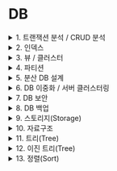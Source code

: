 <link rel="stylesheet" href="../style.css">

# DB

<details>
<summary>1. 트랜잭션 분석 / CRUD 분석</summary>

<br/>

### 1) 트랜잭션 (Transaction)

> **개념** : (DB 상태 변환시키는) 하나의 논리적 기능을 수행하기 위한 작업 단위 / 한번에 수행되어야 할 일련의 연산(데이터 처리 연산, CRUD) 집합
>
> **쓰임**
> - (DB 시스템에서) 병행 제어 및 회복 작업 시 처리되는 작업의 논리적 단위
> - (사용자가 시스템에 대한 서비스 요구 시) 시스템이 응답하기 위한 상태 변환 과정의 작업 단위

<br/>

> 💡 **물리 DB 설계하려면 ?**
>
> DB에 어떤 트랜잭션이 얼마나 자주 발생하는지 분석 => 그에 따라 트랜잭션 처리 방법 or DB 구조 설계

<br/>

### 2) 트랜잭션의 특성 (ACID)

> - **Atomicity (원자성)** : 트랜잭션 연산은 DB에 모두 반영되도록 완료(Commit)되든지, 전혀 반영되지 않도록 복구(Rollback) 되어야 함
>
> - **Consistency (일관성)** : 트랜잭션이 실행 성공하면, 일관성 있는 DB 상태로 변환함
>
> - **Isolation (독립성, 격리성, 순차성)** : 둘 이상의 트랜잭션이 병행 실행되는 경우, 어느 하나의 트랜잭션 실행 중 다른 트랜잭션 연산이 끼어들 수 X
>
> - **Durability (영속성, 지속성)** : 성공적으로 완료된 트랜잭션 결과는 (시스템이 고장나더라도) 영구 반영되어야 함

<br/>

### 3) CRUD 분석

> **개념** : 프로세스 - 테이블 간 **CRUD 매트릭스** 만들어서 **트랜잭션을 분석**하는 것
>
> **장점** : CRUD 분석을 통해 트랜잭션 몰리는 테이블 파악 가능 => 디스크 구성 시 유용하게 활용 가능

<br/>

> 💡 **CRUD 매트릭스**
> - 행(row)에는 프로세스 / 열(column)에는 테이블 => 프로세스가 테이블에 발생시키는 변화 표시 => 프로세스 - 데이터 간 관계 분석표
> - 트랜잭션이 테이블에 수행하는 작업 검증
> - 각 셀에는 C, R, U, D 들어감 (복수의 변화를 줄 때, 우선순위 : C > D > U > R)
>    - ex) '주문 변경' 프로세스는 R -> U 순으로 실행되지만, 표시 = U, R
> - 매트릭스 완성 => 아무것도 적히지 않은 행/열, C나 R 없는 열 확인 => 불필요/누락된 테이블/프로세스 찾는다.
> ![CRUD 매트릭스](./img/crud_matrix.jpeg)

<br/>

### 4) 트랜잭션 분석

> **목적** : **CRUD 매트릭스 기반**으로, 테이블에 발생하는 트랜잭션 양 분석 => 테이블에 저장되는 데이터 양 유추 => **DB 용량 산정 및 구조 최적화**
>
> **특징**
> - 업무 개발 담당자가 수행
> - 프로세스가 과도하게 접근하는 테이블 확인 가능 => 집중 접근 테이블을 여러 디스크에 분산 배치 => 디스크 입/출력 향상을 통한 성능 향상
>
> **트랜잭션 분석서**
> - 단위 프로세스, CRUD 매트릭스 이용하여 작성
> - 구성요소
>    - 단위 프로세스, CRUD 연산
>    - 테이블명, 컬럼명
>    - 테이블 참조 횟수, 트랜잭션 수, 발생 주기 등
>
> ![트랜잭션 분석서](./img/transaction_analyze.jpeg)

<br/>

</details>



<details>
<summary>2. 인덱스</summary>

<br/>

### 1) 인덱스 (Index)

> **개념** : 데이터 **레코드(튜플)를 빠르게 접근**하기 위해 <키 값, 포인터> 쌍으로 구성되는 데이터 구조
>
> **특징**
> - 레코드가 저장된 물리적 구조에 접근하는 방법 제공
> - 파일 레코드에 빠르게 액세스 가능
> - 레코드 삽입/삭제가 수시로 일어나는 경우, 인덱스 개수를 최소로 하는 게 효율적

<br/>

### 2) 인덱스 종류

> 💡 인덱스를 구성하는 구조 or 특징에 따라 분류

> - **트리 기반 인덱스** : 인덱스 저장하는 블록들이 트리 구조
> - **비트맵 인덱스** : 인덱스 컬럼의 데이터 -> Bit 값(0 or 1)으로 변환하여 인덱스 키로 사용
> - **함수 기반 인덱스** : 컬럼 값 대신 컬럼에 특정 함수(function)나 수식(expression) 적용하여 산출된 값 사용
> - **비트맵 조인 인덱스** : 다수의 조인된 객체로 구성된 인덱스
> - **도메인 인덱스** : 개발자가 필요한 인덱스 직접 만들어 사용

<br/>

### 3) 클러스터드/넌클러스터드 인덱스

> - **클러스터드 인덱스(Clustered Index)**
>    - 인덱스 키의 순서에 따라 데이터 정렬되어 저장ed
>    - 실제 데이터가 순서대로 저장 => 인덱스 검색 안해도 원하는 데이터 빠르게 찾을 수 O
>    - but, 데이터 삽입/삭제 시, 순서 유지를 위해 데이터 재정렬 필요
>
> - **넌클러스터드 인덱스(Non-Clustered Index)**
>    - 인덱스의 키 값만 정렬, 실제 데이터는 정렬 X
>    - 인덱스 검색하여 실제 데이터 위치 확인 필요 => 검색 속도 떨어짐
>    - but, 데이터 삽입/삭제 시, 재정렬 필요 없어 속도 빠름

<br/>

</details>



<details>
<summary>3. 뷰 / 클러스터</summary>

<br/>

### 1) 뷰 (View)

> **개념** : 하나 이상의 기본 테이블로부터 유도된, 이름을 가지는 **가상 테이블**
>
> **목적** : 사용자에게 접근 허용된 자료만 제한적으로 보여주기 위해
>
> **특징**
> - 저장장치 내에 물리적으로 존재 X, 사용자에게 있는 것처럼 간주됨
> - 정의 CREATE / 제거 DROP
> - (뷰를 통해서만 데이터에 접근하게 하면) 뷰에 나타나지 않는 데이터를 안전하게 보호하는 효율적인 기법
> - 뷰가 정의된 기본 테이블이나 뷰 삭제 시, 그를 기초로 정의된 다른 뷰도 자동 삭제

<br/>

### 2) 뷰의 장/단점

> **장점**
> - 논리적 데이터 독립성 제공
> - (동일 데이터에 대해) 동시에 여러 사용자의 상이한 응용 or 요구 지원
> - 사용자의 데이터 관리를 간단하게 해줌
> - 접근 제어를 통한 자동 보안 제공
>
> **단점**
> - 독립적인 인덱스 가질 수 X
> - 뷰 정의 변경 불가
> - (뷰로 구성된 내용에 대한) 삽입/삭제/갱신 연산에 제약

<br/>

### 3) 클러스터(Cluster)

> **개념** : 동일 성격의 데이터를 동일한 데이터 블록에 저장하는 물리적 저장 방법
>
> **목적** : 데이터 저장 시, 데이터 액세스 효율을 향상시키기 위해
>
> **특징**
> - 데이터 조회 속도 향상 <-> 입력/수정/삭제 성능 저하
> - 데이터 분포도가 넓을 수록 유리
> - 데이터 분포도 넓은 테이블을 클러스터링 하면 => 저장 공간 절약 가능
> - 단일 / 다중
>    - 처리 범위가 넓은 경우 => **단일 테이블 클러스터링**
>    - 조인 많이 발생하는 경우 => **다중 테이블 클러스터링**

<br/>

> 💡 **분포도, 선택성(Selectivity)**
>
> = (조건에 맞는 레코드 수 / 전체 레코드 수) * 100
>
> '조건에 맞는 레코드 수' 적을수록 => 분포도 높다(넓다)

<br/>

</details>



<details>
<summary>4. 파티션</summary>

<br/>

### 1) 파티션(Partition)

> **개념** : 대용량 테이블 or 인덱스를 작은 논리적 단위인 파티션으로 나누는 것
>
> - 데이터 처리 => 테이블 단위
> - 데이터 저장 => 파티션 별

<br/>

### 2) 파티션의 장/단점

> **장점**
> - 데이터 접근 시, 액세스 범위 줄여 => 쿼리 성능 향상
> - 데이터 분산 저장 => 디스크 성능 향상
> - 파티션 별로 백업 및 복구 수행 => 속도 빠름
> - 시스템 장애 시, 데이터 손상 최소화
> - 데이터 가용성 향상
> - 파티션 단위로 입/출력 분산 가능
>
> **단점**
> - 하나의 테이블을 세분화해 관리 => 세심한 관리 필요
> - 테이블 간 조인 비용 증가
> - 용량 작은 테이블에 파티셔닝 시 => 오히려 성능 저하

<br/>

### 3) 파티션 종류

> 💡 물리 데이터 저장소의 파티션 설계에서 사용됨

> - **범위 분할 (Range Partitioning)**
>    - 지정한 열 값 기준으로 분할
>    - ex) 일별, 월별, 분기별
>
> - **해시 분할 (Hash Partitioning)**
>    - 지정한 열 값 기준으로 범위를 지정하여 분할
>    - 해시 함수 적용한 결과 값에 따라 데이터 분할
>    - (특정 파티션에 데이터 집중되는) 범위 분할의 단점 보완 => 데이터 고르게 분산 시 유용
>    - 특정 데이터 어디 있는 지 판단 불가
>    - 데이터가 고른 컬럼에 효과적 (ex. 고객번호, 주민번호)
>
> - **조합 분할 (Composite Partitioning)**
>    - 범위 분할 후 => 해시 분할
>    - 범위 분할한 파티션이 너무 커서 관리가 어려울 때 유용

<br/>

</details>



<details>
<summary>5. 분산 DB 설계</summary>

<br/>

### 1) DB 용량 설계

> **개념** : 데이터가 저장될 공간을 정의하는 것
>
> (테이블에 저장될) 데이터 양, 인덱스, 클러스터 등이 차지하는 공간 예측하여 반영해야 함
>
> **목적**
> - 용량을 정확히 산정 => 디스크 저장 공간 효과적으로 사용 & 확장성/가용성 높임
> - 디스크 특성 고려해 설계 => 디스크 입/출력 부하 분산 & 채널 병목 현상 최소화

<br/>

### 2) 분산 DB 설계

> **분산 DB**
>    - 논리적으로는 하나의 시스템에 속하지만, 물리적으로는(네트워크를 통해 연결된) 여러 사이트에 분산된 DB
>    - 데이터 처리/이용 많은 지역에 DB 위치시켜 => 데이터 처리가 가능한 한 해당 지역에서 해결되도록 함
>
> **분산 DB 설계 목적**
>    - 애플리케이션 or 사용자가 분산되어 저장된 데이터에 접근하게 하는 것

<br/>

### 3) 분산 DB 목표 - 투명성(위중한 병장)

> **위치 투명성(Location Transparency)**
>    - (액세스하려는 DB 실제 위치 알 필요 X) DB의 논리적 명칭만으로 액세스 가능
>
> **중복 투명성(Replication Transparency)**
>    - (동일 데이터가 여러 곳에 중복되어 있더라도) 사용자는 마치 하나의 데이터만 존재하는 것처럼 사용
>    - 시스템은 자동으로 여러 자료에 대한 작업 수행
>
> **병행 투명성(Concurrency Transparency)**
>    - (분산 DB 관련 여러 트랜잭션이 동시 실현되더라도) 그 트랜잭션의 결과는 영향 받지 X 
>
> **장애 투명성(Failure Transparency)**
>    - (트랜잭션, DBMS, 네트워크, 컴퓨터 장애에도 불구) 트랜잭션 정확하게 처리
>    - 특정 지역 장애 발생해도, 데이터 무결성 보장

<br/>

### 4) 분산 설계 방법

> - **테이블 위치 분산** : DB 테이블을 각기 다른 서버에 분산 배치
>
> - **분할(Fragmentation)** : 테이블 데이터를 분할하여 분산
>    - **분할 규칙** : 완전성(Completeness) / 재구성(Reconstruction) / 상호 중첩 배제(Disjointness)
>    - **주요 분할 방법**
>        - 수평 분할 : (특정 속성 값 기준) 행(row) 단위 분할
>        - 수직 분할 : 데이터 컬럼(속성) 단위 분할
>
> - **할당(Allocation)** : 동일한 분할을 여러 개 서버에 생성하는 분산 방법
>    - 중복 없는 할당
>    - 중복 있는 할당

<br/>

</details>



<details>
<summary>6. DB 이중화 / 서버 클러스터링</summary>

<br/>

### 1) DB 이중화 (Database Replication)

> **개념** : **동일한 DB 복제**하여 관리하는 것
>
> **목적** : 시스템 오류로 인한 DB 서비스 중단 or 물리적 손상 발생 => 복구 위해
>
> **장점**
>    - 애플리케이션을 여러 DB에서 분산 처리하므로 => DB 부하 줄일 수 있음
>    - 손쉽게 백업 서버 운영 가능

<br/>

> 💡 **(시스템 오류로 인한) DB 서비스 중단 막는 법**
>
> => DB 이중화 vs 서버 클러스터링 (차이점)
>
> - **DB 이중화** : 동일한 DB 복제
>    - 활동-대기(Active-Standby) 방법
>    - 활동-활동(Active-Active) 방법
> - **서버 클러스터링** : 두 대 이상의 서버를 하나의 서버처럼 운영
>    - 고가용성 클러스터링
>    - 병렬 처리 클러스터링

<br/>

### 2) DB 이중화의 분류 - 변경 내용의 전달 방식에 따라

> - **Eager 기법**
>    - 트랜잭션 수행 중 데이터 변경 발생 => 모든 DB에 즉시 전달, 변경 내용 즉시 적용
>
> - **Lazy 기법**
>    - 트랜잭션 수행 종료 => 변경 사실 새로운 트랜잭션에 작성 => 각 DB에 전달
>    - DB마다 새로운 트랜잭션 수행되는 걸로 간주

<br/>

### 3) DB 이중화 구성 방법

> - **활동-대기(Active-Standby) 방법**
>    - 한 DB가 활성 서비스 & 다른 DB는 대기 => 장애 발생 시, 자동으로 모든 서비스 대신 수행
>    - 구성 방법, 관리 쉬움 => 많은 기업에서 이용
>
> - **활동-활동(Active-Active) 방법**
>    - 두 개의 DB 서로 다른 서비스 제공 => 둘 중 하나 문제 발생 시 나머지 다른 DB가 서비스 제공
>    - 두 DB가 모두 일하니 처리율 높지만 / 구성 방법, 설정 복잡

<br/>

### 4) 클러스터링(Clustering)

> **개념** : 두 대 이상의 서버를 하나의 서버처럼 운영하는 기술
>
> **특징** : 서버 이중화 및 공유 스토리지 사용하여, **서버 고가용성** 제공
>
> **종류**
>    - **고가용성 클러스터링**
>        - 하나의 서버에 장애 발생 시 => 다른 서버(노드)가 받아 처리해 서비스 중단 방지
>        - 일반적으로 언급되는 클러스터링
>
>    - **병렬 처리 클러스터링**
>        - (전체 처리율 높이기 위해) 하나의 작업을 여러 개 서버에서 분산 처리

<br/>

### 5) RTO / RPO

> **RTO(Recovery Time Objective, 목표 복구 시간)**
>    - 비상/업무 중단 시점 ~ 복구되어 가동될 때까지 소요 시간
>    - 얼마나 빨리 복구되는지
>    - ex) 장애 발생 후, 6시간 내 복구 가능
>
> **RPO(Recovery Point Objective, 목표 복구 시점)**
>    - 비상/업무 중단 시점 ~ 데이터 복구 가능한 기준점
>    - 데이터가 얼마나 복구될 지
>    - ex) 지난 주 금요일에 백업시켜 둔 복원 시점으로 복구 가능

<br/>

</details>



<details>
<summary>7. DB 보안</summary>

<br/>

### 1) DB 보안

> **개념** : (DB 일부 or 전체에 대해) 권한 없는 사용자가 액세스하는 걸 금지하기 위한 기술

<br/>

### 2) 암호화(Encryption)

> **암호화**
> - 암호화(Encryption) : 평문 => 암호문
> - 복호화(Decryption) : 암호문 => 평문
>
> **암호화 기법**
> - **개인키 암호 방식(Private Key Encryption)**
> - **공개키 암호 방식(Public Key Encryption)**

<br/>

### 3) 접근통제

> **개념** : '데이터가 저장된 객체 <-> 이를 사용하려는 주체' 간 정보 흐름을 제한하는 것 (데이터 보호 방법)
>
> **접근통제 3요소**
> - 접근통제 정책
> - 접근통제 매커니즘
> - 접근통제 보안모델

<br/>

> 💡 **접근통제 기술**
>
> - **임의 접근통제 (DAC, Discretionary Access Control)**
>    - **사용자 신원에 따라** 접근 권한 부여
>    - **데이터 소유자가** 접근통제 권한을 지정/제어
>    - 객체를 생성한 사용자가 생성된 객체에 대한 모든 권한 부여받고, 다른 사용자에게 권한 허가할 수도 있음
>
> - **강제 접근통제 (MAC, Mandatory Access Control)**
>    - **주체와 객체의 등급 비교**하여 접근 권한 부여
>    - **시스템이** 접근통제 권한 지정
>    - DB 객체별로 보안 등급 부여 가능 / 사용자별로 인가 등급 부여 가능
>
> - **역할기반 접근통제 (RBAC, Role Based Access Control)**
>    - **사용자 역할**에 따라 접근 권한 부여
>    - **중앙관리자가** 접근통제 권한 지정
>    - 다중 프로그래밍 환경에 최적화된 방식
>    - 임의 접근통제, 강제 접근통제의 단점 보완

<br/>

### 4) 접근통제 정책

> **개념** : 어떤 주체가/언제/어디서/어떤 객체에게/어떤 행위에 대한 허용 여부를 정의하는 것
>
> **종류**
>
> - **신분 기반 정책** : 주체/그룹의 **신분**에 근거하여 객체 접근 제한
>    - IBP (Individual-Based Policy) : 최소 권한 정책 / 단일 주체에게 하나의 객체에 대한 허가 부여
>    - GBP (Group-Based Policy) : 복수 주체에 하나의 객체에 대한 허가 부여
>
> - **규칙 기반 정책** : 주체가 갖는 **권한**에 근거하여 객체 접근 제한
>    - MLP (Multi-Level Policy) : 사용자나 객체별로 지정된 기밀 분류에 따른 정책
>    - CBP (Compartment-Based Policy) : 집단별로 지정된 기밀 허가에 따른 정책
>
> - **역할 기반 정책** : 주체가 맡은 **역할**에 근거하여 객체 접근 제한
>    - GBP의 변형된 정책

<br/>

### 5) 접근통제 매커니즘

> **개념** : 접근통제 정책을 구현하는 기술적인 방법
>
> **종류**
> - 접근통제 목록 (객체 기준)
> - 능력 리스트 (주체 기준)
> - 보안 등급
> - 패스워드
> - 암호화

<br/>

### 6) 접근통제 보안 모델

> **개념** : 보안 정책 구현하기 위해 정형화된 모델
>
> **종류**
>
> - **기밀성 모델**
>    - 군사 목적으로 개발 / 군대 시스템 등 특수 환경에서 주로 사용
>    - 기밀성 보장 최우선
>    - 최초의 수학적 모델
>
> - **무결성 모델**
>    - (기밀성 모델에서 발생하는 불법적 정보 변경 방지 위해) 무결성 기반으로 개발
>
> - **접근통제 모델**
>    - 접근통제 매커니즘을 보안 모델로 발전시킨 것
>    - 대표적으로 **접근통제 행렬(Access Control Matrix)**
>        - '임의적 접근통제' 관리하기 위한 보안 모델
>        - 행 = 주체 / 열 = 객체 => 권한 유형 나타냄

<br/>

### 7) 접근통제 조건

> **개념** : '접근통제 매커니즘'의 취약점 보완 위해 '접근통제 정책'에 부가하여 적용 가능한 조건
>
> - 값 종속 통제(Value-Dependent Control)
>    - 객체에 저장된 값에 따라 다르게 접근통제 허용해야 할 때
>
> - 다중 사용자 통제(Multi-User Control)
>    - 지정된 객체에 다수의 사용자가 동시 접근 요구하는 경우
>
> - 컨텍스트 기반 통제(Context-Based Control)
>    - 특정 시간, 네트워크 주소, 접근 경로, 인증 수준 등에 근거하여 접근 제어
>    - 다른 보안 정책과 결합해, 보안 시스템 취약점 보완 시 사용

<br/>

### 8) 감사 추적

> **개념** : 사용자 or 애플리케이션이 DB에 접근하여 수행한 모든 활동 기록
>
> **목적** : 오류 발생 DB 복구 or 부적절한 데이터 조작 파악

<br/>

</details>



<details>
<summary>8. DB 백업</summary>

<br/>

### 1) DB 백업

> **개념** : 장애에 대비해 / DB에 저장된 데이터 보호, 복구하기 위한 작업

<br/>

### 2) 로그 파일

> **개념** : (DB 처리 내용 or 이용 상황 등) 상태 변화를 시간 흐름에 따라 모두 기록한 파일
>
> **특징**
>
> - DB 복구 위해 필요한 가장 기본 자료
> - DB를 과거 상태로 **복귀(UNDO)** 시키거나, 현 상태로 **재생(REDO)** => DB 상태 일관성 있게 유지 가능
> - 트랜잭션 시작 시점, ROLLBACK 시점, 데이터 입력/수정/삭제 시점 등에서 기록됨

<br/>

### 3) DB 복구 알고리즘

> - **NO-UNDO / REDO** : DB 버퍼 내용을 **비동기적으로 갱신**한 경우
>    - NO-UNDO : 트랜잭션 완료 전에는 변경 내용이 DB에 기록 X => 취소할 필요 X
>    - REDO : 트랜잭션 완료 후 DB 버퍼에는 기록 O & 저장매체에는 기록 X => 트랜잭션 다시 실행
>
> - **UNDO / NO-REDO** : DB 버퍼 내용을 **동기적으로 갱신**한 경우
>    - UNDO : 트랜잭션 완료 전에 시스템이 파손되었다면 => 변경 내용 취소
>    - NO-REDO : 트랜잭션 완료 전 DB 버퍼 내용을 이미 저장매체에 기록 => 트랜잭션 다시 실행 X
>
> - **UNDO / REDO** : DB 버퍼 내용을 **동기/비동기적으로 갱신**한 경우
>    - DB 기록 전 트랜잭션 완료될 수 있으므로, 완료된 트랜잭션이 DB에 기록되지 못했다면 => 트랜잭션 다시 실행
>
> - **NO-UNDO / NO-REDO** : DB 버퍼 내용을 **동기적으로** 저장매체에 기록, but DB와는 다른 영역에 기록한 경우
>    - NO-UNDO : 변경 내용이 DB와 다른 영역에 기록 => 취소할 필요 X
>    - NO-REDO : 다른 영역에 이미 기록되었으므로 => 트랜잭션 다시 실행 X

<br/>

### 4) 백업 종류 - 복구 수준에 따라

> - **물리 백업**
>    - 운영체제 이용 
>    - DB 파일 백업
>    - 백업 속도 빠르고 작업 단순 <-> 문제 발생 시, 원인 파악 및 문제 해결 어려움
>
> - **논리 백업**
>    - DBMS 유틸리티 이용
>    - DB 내 논리적 객체들을 백업
>    - 복원 시 데이터 손상을 막고, 문제 발생 시 원인 파악 및 해결 수월 <-> 시간 많이 걸림

<br/>

</details>



<details>
<summary>9. 스토리지(Storage)</summary>

<br/>

> **개념** : 대용량 데이터 저장하기 위해 서버와 저장장치를 연결하는 기술
>
> **종류**
> - DAS
> - NAS
> - SAN

<br/>

### 1) DAS (Direct Attached Storage)

> **개념** : 서버와 저장장치를 전용 케이블로 직접 연결 (컴퓨터에 외장하드 연결)
>
> **장점**
> - 속도 빠름, 설치 및 운영 쉬움
> - 초기 구축 비용 및 유지보수 비용 저렴
>
> **단점**
> - 다른 서버에서 접근 불가, 파일 공유 불가 => 확장성/유연성 떨어짐

<br/>

### 2) NAS (Network Attached Storage)

> **개념** : 서버와 저장장치를 네트워크를 통해 연결 (별도 파일 관리 기능이 있는 NAS Storage가 내장된 저장장치를 직접 관리)
>
> **장점**
> - (Ethernet 스위치 통해) 다른 서버에서도 접근 가능 => 파일 공유 가능
> - (장소 상관 없이) 저장장치에 쉽게 접근 가능
> - (DAS에 비해) 확장성/유연성 우수

<br/>

### 3) SAN (Storage Area Network)

> **개념** : 서버와 저장장치를 연결하는 전용 네트워크를 별도 구성 => 광 채널(FC) 스위치 이용해 네트워크 구성
>
> **장점**
> - DAS의 빠른 처리 + NAS의 파일 공유
> - 광 채널 스위치 : 서버-저장장치를 광케이블로 연결 => 처리 속도 빠름
> - 저장장치 공유 => 여러 개 저장자치나 백업 장비를 단일화 가능
> - 확장성/유연성/가용성 뛰어남

<br/>

</details>



<details>
<summary>10. 자료구조</summary>

<br/>

> **개념** : 자료를 기억장치 공간 내에 저장하는 방법, 자료 간 관계, 처리 방법 등을 연구 분석하는 것
>
> **목적** : 저장 공간 효울성, 실행시간 단축

> **자료 구조 분류**
>
> ![자료구조 분류](./img/data_structure.jpeg)

<br/>

### 1) 배열(Array)

> **개념** : 크기와 형(Type)이 동일한 자료들이 순서대로 나열된 자료의 집합
>
> **특징**
> - 반복적인 데이터 처리 작업에 적합
> - 정적 자료 구조 => 기억장소 추가 어려움
> - 데이터 삭제 시, 기억장소가 빈 공간으로 남아 => 메모리 낭비

<br/>

### 2) 연속 리스트(Contiguous List)

> **개념** : 연속되는 기억장소에 저장되는 자료구조
>
> **특징**
> - 데이터를 중간에 삽입하려면, 연속된 빈 공간이 있어야 함
> - 삽입/삭제 시 자료 이동 필요

<br/>

### 3) 연결 리스트(Linked List)

> **개념** : 자료를 임의 기억공간에 기억시키되, 순서에 따라 노드의 포인터 부분 이용해 서로 연결시킨 자료구조
>
> **특징**
> - 연결을 위한 링크(포인터) 필요 => 기억 공간 이용 효율이 좋지 X
> - 접근 속도 느리고 / 연결 끊기면 다음 노드 찾기 어려움
> - 노드 = DATA | LINK

<br/>

### 4) 스택(Stack)

> **개념** : 리스트 한쪽 끝으로만 삽입/삭제 이루어지는 자료 구조
>
> **특징**
> - 후입선출(LIFO; Last In First Out) 방식
> - 기억 공간 없는 상태에서 데이터 삽입 => 오버플로(Overflow) 발생
> - 삭제할 데이터 없는 상태에서 데이터 삭제 => 언더플로(Underflow) 발생

<br/>

### 5) 큐(Queue)

> **개념** : 리스트 한쪽에서는 삽입, 다른 한쪽에서는 삭제 이뤄지는 자료 구조
>
> **특징**
> - 선입선출(FIFO; First In First Out)
> - 프런트 포인터(Front, 시작 표시), 리어 포인터(Rear, 끝 표시)

<br/>

### 6) 그래프(Graph)

> **개념** : 정점(Vertex)과 간선(Edge)의 두 집합으로 이루어지는 자료 구조
>
> **특징**
> - 트리(Tree) : 사이클 없는 그래프
> - 간선 방향성 유무에 따라
>    - 방향 그래프
>    - 무방향 그래프

<br/>

> 💡 **방향/무방향 그래프 - 최대 간선 수**
>
> n = 정점의 개수
>
> - 방향 그래프 = n(n-1)
> - 무방향 그래프 = n(n-1) / 2

<br/>

</details>



<details>
<summary>11. 트리(Tree)</summary>

<br/>

### 1) 트리

> **개념** : 정점(Node, 노드)과 선분(Branch, 가지) 이용하여 사이클을 이루지 않게 구성한 그래프(Graph)

<br/>

### 2) 트리 관련 용어

> - **노드(Node)** : 트리의 기본 요소
>
> - **근 노드(Root Node)** : 최상단 노드
>
> - **디그리(Degree, 차수)** : 각 노드에서 뻗어나온 가지(Branch) 수
>
> - **단말 노드(Terminal Node) = 잎 노드(Leaf Node)** : 자식이 하나도 없는 노드 (Degree = 0)
>
> - **비단말 노드(Non-Terminal Node)** : 자식 하나라도 있는 노드 (Degree > 0)
>
> - **조상 노드(Ancestors Node)** : 임의 노드에서 근 노드에 이르는 경로 상에 있는 노드들
>
> - **자식 노드(Son Node)** : 어떤 노드에 연결된 다음 레벨 노드들
>
> - **부모 노드(Parent Node)** : 어떤 노드에 연결된 이전 레벨 노드들
>
> - **형제 노드(Brother Node, Sibling)** : 동일한 부모 갖는 노드들
>
> - **Level** : 근 노드 Level = 1
>
> - **깊이(Depth, Height)** : 트리에서 노드가 가질 수 있는 최대 Level
>
> - **숲(Forest)** : 여러 개의 트리가 모여 있는 것
>
> - **트리의 디그리** : 노드들의 디그리 중 가장 큰 수

<br/>

</details>



<details>
<summary>12. 이진 트리(Tree)</summary>

<br/>

### 1) 이진 트리

> **개념** : 차수(Degree) 2 이하인 노드들로 구성된 트리 (자식 둘 이하 노드로만 구성)
>
> - 레벨 i 에서의 최대 노드 수 = 2의 (i-1)승
> - 리프 노드 수(n0) = 차수 2인 노드 수(n2) + 1
>
> ![이진 트리](./img/tree.jpeg)

<br/>

### 2) 트리 운행법(Traversal)

> **개념** : 트리 구성하는 각 노드들을 찾아가는 방법
>
> **종류**
>
> - Preorder : root => left => right (전위 표기법, Prefix) : ABDHIECFG
> - Inorder : left => root => right (중위 표기법, Infix) : HDIBEAFCG
> - Postorder : left => right => root (후위 표기법, Postfix) : HIDEBFGCA
>
> ![트리 운행법](./img/tree_order.jpeg)

<br/>

### 3) 수식 표기법

> - **Infix(중위) => Prefix(전위)**
>    - 연산 우선순위에 따라 괄호 묶기
>    - 연산자를 해당 괄호 앞으로 옮기고, 괄호 제거
>
> - **Infix(중위) => Postfix(후위)**
>    - 연산 우선순위에 따라 괄호 묶기
>    - 연산자를 해당 괄호 뒤로 옮기고, 괄호 제거

<br/>

> - **Prefix(전위) => Infix(중위)**
>    - 인접한 피연산자 두 개와 왼쪽 연산자 괄호 묶기
>    - 연산자를 피연산자 사이로 이동, 괄호 제거
>
> - **Postfix(후위) => Infix(중위)**
>    - 인접한 피연산자 두 개와 오른쪽 연산자 괄호 묶기
>    - 연산자를 피연산자 사이로 이동, 괄호 제거

<br/>

</details>



<details>
<summary>13. 정렬(Sort)</summary>

<br/>

### 1) 삽입 정렬(Insertion Sort)

> **개념** : 이미 순서화된 파일에 새로운 하나의 레코드를 순서에 맞게 삽입
>
> **시간 복잡도** : 평균 = 최악 = O(n의 제곱)

<br/>

### 2) 선택 정렬(Selection Sort)

> **개념** : n개 레코드 중 최소 값 찾아 첫 번째 위치에 놓고, 나머지 (n-1)개 중 다시 최소 값 찾아 두 번째 위치에 놓는 방식 반복
>
> **시간 복잡도** : 평균 = 최악 = O(n의 제곱)
>
> ✅ 앞에서부터 채움

<br/>

### 3) 버블 정렬(Bubble Sort)

> **개념** : 인접한 두 개 레코드 키 값 비교 => 크기에 따라 위치를 서로 교환
>
> **시간 복잡도** : 평균 = 최악 = O(n의 제곱)
>
> ✅ 뒤에서부터 채움

<br/>

### 4) 쉘 정렬(Shell Sort)

> **개념** : 입력 파일을 어떤 매개변수의 값으로 서브 파일 구성, 각 서브 파일을 '삽입 정렬' 방식으로 순서 배열하는 과정을 반복
>
> **시간 복잡도** : 평균 = O(n의 1.5승) / 최악 = O(n의 제곱)

<br/>

### 5) 퀵 정렬(Quick Sort)

> **개념** : (키 기준) 작은 값은 왼쪽, 큰 값은 오른쪽 서브 파일에 분해시키는 과정 반복
>
> **특징** : 레코드의 많은 자료 이동 없애고, 하나의 파일을 부분적으로 나누어가며 정렬
>
> **시간 복잡도** : 평균 = O(nlog2의n승) / 최악 = O(n의 제곱)

<br/>

### 6) 힙 정렬(Heap Sort)

> **개념** : 전이진트리(Complete Binary Tree) 이용한 방식 / 구성된 전이진트리를 Heap Tree로 변환하여 정렬
>
> **시간 복잡도** : 평균 = 최악 = O(nlog2의n승)

<br/>

### 7) 2-Way 합병 정렬(Merge Sort)

> **개념** : 이미 정렬되어 있는 두 개의 파일 => 하나로 합병
>
> **시간 복잡도** : 평균 = 최악 = O(nlog2의n승)

<br/>

### 8) 기수 정렬(Radix Sort) = Bucket Sort

> **개념** : Queue 이용하여 자릿수(Digit)별로 정렬
>
> **방식** : 레코드 키 값 분석 => 같은 수 or 문자끼리 그 순서에 맞는 버킷에 분배 => 버킷 순서대로 꺼내 정렬
>
> **시간 복잡도** : 평균 = 최악 = O(dn)

<br/>

</details>


















































